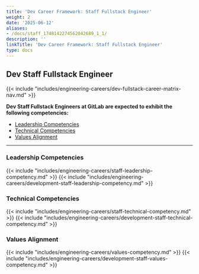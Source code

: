 ```yaml
---
title: 'Dev Career Framework: Staff Fullstack Engineer'
weight: 2
date: '2025-06-12'
aliases:
- /docs/staff_1748142274562042689_1_1/
description: ''
linkTitle: 'Dev Career Framework: Staff Fullstack Engineer'
type: docs
---
```


## Dev Staff Fullstack Engineer

{{< include "includes/engineering-careers/dev-fullstack-career-matrix-nav.md" >}}

**Dev Staff Fullstack Engineers at GitLab are expected to exhibit the following competencies:**

- [Leadership Competencies](#leadership-competencies)
- [Technical Competencies](#technical-competencies)
- [Values Alignment](#values-alignment)

---

### Leadership Competencies

{{< include "includes/engineering-careers/staff-leadership-competency.md" >}}
{{< include "includes/engineering-careers/development-staff-leadership-competency.md" >}}

### Technical Competencies

{{< include "includes/engineering-careers/staff-technical-competency.md" >}}
{{< include "includes/engineering-careers/development-staff-technical-competency.md" >}}

### Values Alignment

{{< include "includes/engineering-careers/values-competency.md" >}}
{{< include "includes/engineering-careers/development-staff-values-competency.md" >}}
